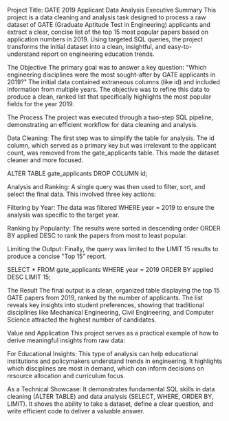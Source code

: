 Project Title: GATE 2019 Applicant Data Analysis
Executive Summary
This project is a data cleaning and analysis task designed to process a raw dataset of GATE (Graduate Aptitude Test in Engineering) applicants and extract a clear, concise list of the top 15 most popular papers based on application numbers in 2019. Using targeted SQL queries, the project transforms the initial dataset into a clean, insightful, and easy-to-understand report on engineering education trends.

The Objective
The primary goal was to answer a key question: "Which engineering disciplines were the most sought-after by GATE applicants in 2019?" The initial data contained extraneous columns (like id) and included information from multiple years. The objective was to refine this data to produce a clean, ranked list that specifically highlights the most popular fields for the year 2019.

The Process
The project was executed through a two-step SQL pipeline, demonstrating an efficient workflow for data cleaning and analysis.

Data Cleaning: The first step was to simplify the table for analysis. The id column, which served as a primary key but was irrelevant to the applicant count, was removed from the gate_applicants table. This made the dataset cleaner and more focused.

ALTER TABLE gate_applicants
DROP COLUMN id;

Analysis and Ranking: A single query was then used to filter, sort, and select the final data. This involved three key actions:

Filtering by Year: The data was filtered  WHERE year = 2019 to ensure the analysis was specific to the target year.

Ranking by Popularity: The results were sorted in descending order  ORDER BY applied DESC to rank the papers from most to least popular.

Limiting the Output: Finally, the query was limited to the LIMIT 15 results to produce a concise "Top 15" report.

SELECT * FROM gate_applicants
WHERE year = 2019
ORDER BY applied DESC
LIMIT 15;

The Result
The final output is a clean, organized table displaying the top 15 GATE papers from 2019, ranked by the number of applicants. The list reveals key insights into student preferences, showing that traditional disciplines like Mechanical Engineering, Civil Engineering, and Computer Science attracted the highest number of candidates.

Value and Application
This project serves as a practical example of how to derive meaningful insights from raw data:

For Educational Insights: This type of analysis can help educational institutions and policymakers understand trends in engineering. It highlights which disciplines are most in demand, which can inform decisions on resource allocation and curriculum focus.

As a Technical Showcase: It demonstrates fundamental SQL skills in data cleaning (ALTER TABLE) and data analysis (SELECT, WHERE, ORDER BY, LIMIT). It shows the ability to take a dataset, define a clear question, and write efficient code to deliver a valuable answer.
